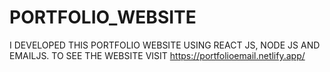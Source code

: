 # PORTFOLIO_WEBSITE
I DEVELOPED THIS PORTFOLIO WEBSITE USING REACT JS, NODE JS AND EMAILJS. TO SEE THE WEBSITE VISIT https://portfolioemail.netlify.app/
